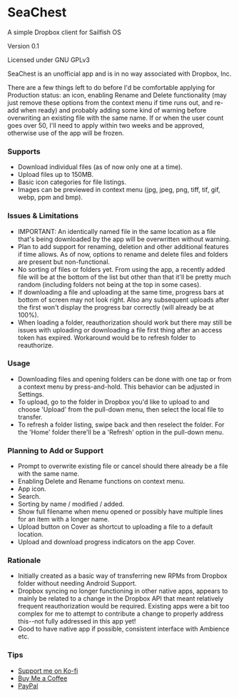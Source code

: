 # SeaChest
A simple Dropbox client for Sailfish OS

Version 0.1

Licensed under GNU GPLv3

SeaChest is an unofficial app and is in no way associated with Dropbox, Inc.

There are a few things left to do before I'd be comfortable applying for Production status: an icon, enabling Rename and Delete functionality (may just remove these options from the context menu if time runs out, and re-add when ready) and probably adding some kind of warning before overwriting an existing file with the same name. If or when the user count goes over 50, I'll need to apply within two weeks and be approved, otherwise use of the app will be frozen.

<h3>Supports</h3>

- Download individual files (as of now only one at a time).
- Upload files up to 150MB.
- Basic icon categories for file listings.
- Images can be previewed in context menu (jpg, jpeg, png, tiff, tif, gif, webp, ppm and bmp).

<h3>Issues & Limitations</h3>

- IMPORTANT: An identically named file in the same location as a file that's being downloaded by the app will be overwritten without warning.
- Plan to add support for renaming, deletion and other additional features if time allows. As of now, options to rename and delete files and folders are present but non-functional.
- No sorting of files or folders yet. From using the app, a recently added file will be at the bottom of the list but other than that it'll be pretty much random (including folders not being at the top in some cases).
- If downloading a file and uploading at the same time, progress bars at bottom of screen may not look right. Also any subsequent uploads after the first won't display the progress bar correctly (will already be at 100%).
- When loading a folder, reauthorization should work but there may still be issues with uploading or downloading a file first thing after an access token has expired. Workaround would be to refresh folder to reauthorize.

<h3>Usage</h3>

- Downloading files and opening folders can be done with one tap or from a context menu by press-and-hold. This behavior can be adjusted in Settings.
- To upload, go to the folder in Dropbox you'd like to upload to and choose 'Upload' from the pull-down menu, then select the local file to transfer.
- To refresh a folder listing, swipe back and then reselect the folder. For the 'Home' folder there'll be a 'Refresh' option in the pull-down menu.

<h3>Planning to Add or Support</h3>

- Prompt to overwrite existing file or cancel should there already be a file with the same name.
- Enabling Delete and Rename functions on context menu.
- App icon.
- Search.
- Sorting by name / modified / added.
- Show full filename when menu opened or possibly have multiple lines for an item with a longer name.
- Upload button on Cover as shortcut to uploading a file to a default location.
- Upload and download progress indicators on the app Cover.

<h3>Rationale</h3>

- Initially created as a basic way of transferring new RPMs from Dropbox folder without needing Android Support.
- Dropbox syncing no longer functioning in other native apps, appears to mainly be related to a change in the Dropbox API that meant relatively frequent reauthorization would be required. Existing apps were a bit too complex for me to attempt to contribute a change to properly address this--not fully addressed in this app yet!
- Good to have native app if possible, consistent interface with Ambience etc.

<h3>Tips</h3>

- <a href="https://ko-fi.com/mjebdev">Support me on Ko-fi</a>
- <a href="https://buymeacoffee.com/mjebdev">Buy Me a Coffee</a>
- <a href="https://paypal.me/mjebdev">PayPal</a>
